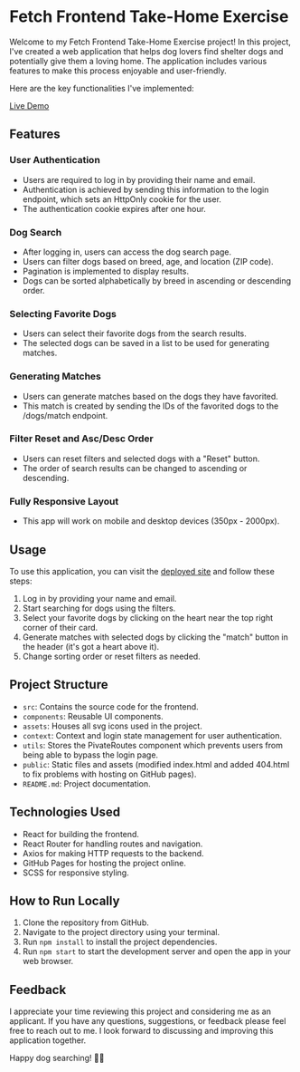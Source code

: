 # Fetch Frontend Take-Home Exercise

Welcome to my Fetch Frontend Take-Home Exercise project! In this project, I've created a web application that helps dog lovers find shelter dogs and potentially give them a loving home. The application includes various features to make this process enjoyable and user-friendly.

Here are the key functionalities I've implemented:

[Live Demo](https://anonym0uslemon.github.io/fetch-fe-challenge/)

## Features 

### User Authentication 
- Users are required to log in by providing their name and email.
- Authentication is achieved by sending this information to the login endpoint, which sets an HttpOnly cookie for the user.
- The authentication cookie expires after one hour.

### Dog Search 
- After logging in, users can access the dog search page.
- Users can filter dogs based on breed, age, and location (ZIP code).
- Pagination is implemented to display results.
- Dogs can be sorted alphabetically by breed in ascending or descending order.

### Selecting Favorite Dogs
- Users can select their favorite dogs from the search results.
- The selected dogs can be saved in a list to be used for generating matches.

### Generating Matches
- Users can generate matches based on the dogs they have favorited.
- This match is created by sending the IDs of the favorited dogs to the /dogs/match endpoint.

### Filter Reset and Asc/Desc Order 
- Users can reset filters and selected dogs with a "Reset" button.
- The order of search results can be changed to ascending or descending.

### Fully Responsive Layout
- This app will work on mobile and desktop devices (350px - 2000px). 


## Usage 

To use this application, you can visit the [deployed site](https://anonym0uslemon.github.io/fetch-fe-challenge/) and follow these steps: 

1. Log in by providing your name and email.
2. Start searching for dogs using the filters.
3. Select your favorite dogs by clicking on the heart near the top right corner of their card. 
4. Generate matches with selected dogs by clicking the "match" button in the header (it's got a heart above it). 
5. Change sorting order or reset filters as needed. 


## Project Structure

- `src`: Contains the source code for the frontend.
- `components`: Reusable UI components.
- `assets`: Houses all svg icons used in the project.
- `context`: Context and login state management for user authentication.
- `utils`: Stores the PivateRoutes component which prevents users from being able to bypass the login page.
- `public`: Static files and assets (modified index.html and added 404.html to fix problems with hosting on GitHub pages). 
- `README.md`: Project documentation. 


## Technologies Used

- React for building the frontend.
- React Router for handling routes and navigation.
- Axios for making HTTP requests to the backend.
- GitHub Pages for hosting the project online.
- SCSS for responsive styling. 


## How to Run Locally

1. Clone the repository from GitHub.
2. Navigate to the project directory using your terminal.
3. Run `npm install` to install the project dependencies. 
4. Run `npm start` to start the development server and open the app in your web browser. 


## Feedback

I appreciate your time reviewing this project and considering me as an applicant. If you have any questions, suggestions, or feedback please feel free to reach out to me. I look forward to discussing and improving this application together. 

Happy dog searching! 🐶🏡





